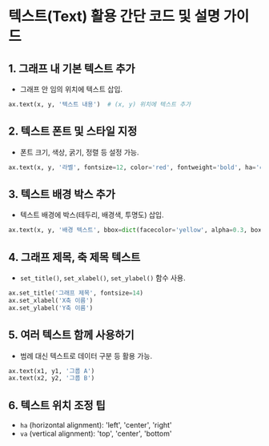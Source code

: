 # 텍스트(Text) 활용 간단 코드 및 설명 가이드

## 1. 그래프 내 기본 텍스트 추가

- 그래프 안 임의 위치에 텍스트 삽입.

```python
ax.text(x, y, '텍스트 내용')  # (x, y) 위치에 텍스트 추가
```


## 2. 텍스트 폰트 및 스타일 지정

- 폰트 크기, 색상, 굵기, 정렬 등 설정 가능.

```python
ax.text(x, y, '라벨', fontsize=12, color='red', fontweight='bold', ha='center', va='center')
```


## 3. 텍스트 배경 박스 추가

- 텍스트 배경에 박스(테두리, 배경색, 투명도) 삽입.

```python
ax.text(x, y, '배경 텍스트', bbox=dict(facecolor='yellow', alpha=0.3, boxstyle='round,pad=0.5'))
```


## 4. 그래프 제목, 축 제목 텍스트

- `set_title()`, `set_xlabel()`, `set_ylabel()` 함수 사용.

```python
ax.set_title('그래프 제목', fontsize=14)
ax.set_xlabel('X축 이름')
ax.set_ylabel('Y축 이름')
```


## 5. 여러 텍스트 함께 사용하기

- 범례 대신 텍스트로 데이터 구분 등 활용 가능.

```python
ax.text(x1, y1, '그룹 A')
ax.text(x2, y2, '그룹 B')
```


## 6. 텍스트 위치 조정 팁

- `ha` (horizontal alignment): 'left', 'center', 'right'
- `va` (vertical alignment): 'top', 'center', 'bottom'

